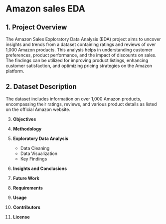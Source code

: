 # Amazon sales EDA

## 1. **Project Overview**

The Amazon Sales Exploratory Data Analysis (EDA) project aims to uncover insights and trends from a dataset containing ratings and reviews of over 1,000 Amazon products. This analysis helps in understanding customer preferences, product performance, and the impact of discounts on sales. The findings can be utilized for improving product listings, enhancing customer satisfaction, and optimizing pricing strategies on the Amazon platform.

## 2. **Dataset Description**

The dataset includes information on over 1,000 Amazon products, encompassing their ratings, reviews, and various product details as listed on the official Amazon website.


3. **Objectives**

4. **Methodology**

5. **Exploratory Data Analysis**
    - Data Cleaning
    - Data Visualization
    - Key Findings

6. **Insights and Conclusions**

7. **Future Work**

8. **Requirements**

9. **Usage**

10. **Contributors**

11. **License**
